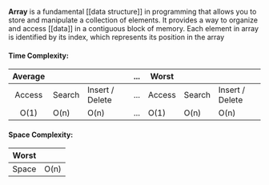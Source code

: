 **Array** is a fundamental [[data structure]] in programming that allows you to store and manipulate a collection of elements. It provides a way to organize and access [[data]] in a contiguous block of memory. Each element in array is identified by its index, which represents its position in the array


#### Time Complexity:

|Average|||...|Worst|||
|:-:|-|-|:-:|-|-|-|
| Access | Search | Insert / Delete |...| Access | Search | Insert / Delete |
| O(1) | O(n) | O(n) |...| O(1) | O(n) | O(n)


#### Space Complexity:

|Worst| |
|:-:|-|
| Space | O(n) |
